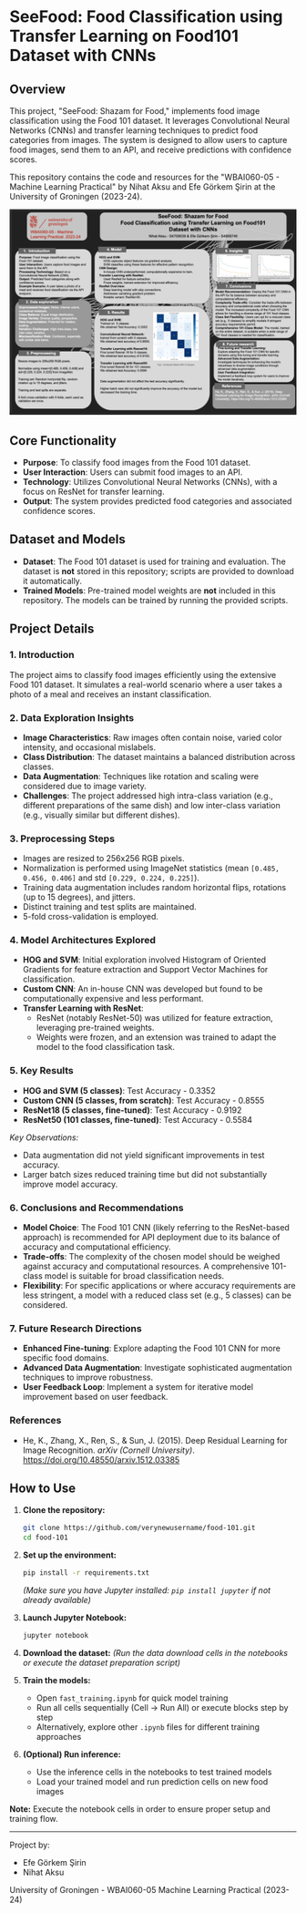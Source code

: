 # SeeFood: Food Classification using Transfer Learning on Food101 Dataset with CNNs

## Overview

This project, "SeeFood: Shazam for Food," implements food image classification using the Food 101 dataset. It leverages Convolutional Neural Networks (CNNs) and transfer learning techniques to predict food categories from images. The system is designed to allow users to capture food images, send them to an API, and receive predictions with confidence scores.

This repository contains the code and resources for the "WBAI060-05 - Machine Learning Practical" by Nihat Aksu and Efe Görkem Şirin at the University of Groningen (2023-24).

![Project Poster](poster.png)

## Core Functionality

*   **Purpose**: To classify food images from the Food 101 dataset.
*   **User Interaction**: Users can submit food images to an API.
*   **Technology**: Utilizes Convolutional Neural Networks (CNNs), with a focus on ResNet for transfer learning.
*   **Output**: The system provides predicted food categories and associated confidence scores.

## Dataset and Models

*   **Dataset**: The Food 101 dataset is used for training and evaluation. The dataset is **not** stored in this repository; scripts are provided to download it automatically.
*   **Trained Models**: Pre-trained model weights are **not** included in this repository. The models can be trained by running the provided scripts.

## Project Details

### 1. Introduction
The project aims to classify food images efficiently using the extensive Food 101 dataset. It simulates a real-world scenario where a user takes a photo of a meal and receives an instant classification.

### 2. Data Exploration Insights
*   **Image Characteristics**: Raw images often contain noise, varied color intensity, and occasional mislabels.
*   **Class Distribution**: The dataset maintains a balanced distribution across classes.
*   **Data Augmentation**: Techniques like rotation and scaling were considered due to image variety.
*   **Challenges**: The project addressed high intra-class variation (e.g., different preparations of the same dish) and low inter-class variation (e.g., visually similar but different dishes).

### 3. Preprocessing Steps
*   Images are resized to 256x256 RGB pixels.
*   Normalization is performed using ImageNet statistics (mean `[0.485, 0.456, 0.406]` and std `[0.229, 0.224, 0.225]`).
*   Training data augmentation includes random horizontal flips, rotations (up to 15 degrees), and jitters.
*   Distinct training and test splits are maintained.
*   5-fold cross-validation is employed.

### 4. Model Architectures Explored
*   **HOG and SVM**: Initial exploration involved Histogram of Oriented Gradients for feature extraction and Support Vector Machines for classification.
*   **Custom CNN**: An in-house CNN was developed but found to be computationally expensive and less performant.
*   **Transfer Learning with ResNet**:
    *   ResNet (notably ResNet-50) was utilized for feature extraction, leveraging pre-trained weights.
    *   Weights were frozen, and an extension was trained to adapt the model to the food classification task.

### 5. Key Results
*   **HOG and SVM (5 classes)**: Test Accuracy - 0.3352
*   **Custom CNN (5 classes, from scratch)**: Test Accuracy - 0.8555
*   **ResNet18 (5 classes, fine-tuned)**: Test Accuracy - 0.9192
*   **ResNet50 (101 classes, fine-tuned)**: Test Accuracy - 0.5584

*Key Observations:*
*   Data augmentation did not yield significant improvements in test accuracy.
*   Larger batch sizes reduced training time but did not substantially improve model accuracy.

### 6. Conclusions and Recommendations
*   **Model Choice**: The Food 101 CNN (likely referring to the ResNet-based approach) is recommended for API deployment due to its balance of accuracy and computational efficiency.
*   **Trade-offs**: The complexity of the chosen model should be weighed against accuracy and computational resources. A comprehensive 101-class model is suitable for broad classification needs.
*   **Flexibility**: For specific applications or where accuracy requirements are less stringent, a model with a reduced class set (e.g., 5 classes) can be considered.

### 7. Future Research Directions
*   **Enhanced Fine-tuning**: Explore adapting the Food 101 CNN for more specific food domains.
*   **Advanced Data Augmentation**: Investigate sophisticated augmentation techniques to improve robustness.
*   **User Feedback Loop**: Implement a system for iterative model improvement based on user feedback.

### References
*   He, K., Zhang, X., Ren, S., & Sun, J. (2015). Deep Residual Learning for Image Recognition. *arXiv (Cornell University)*. https://doi.org/10.48550/arxiv.1512.03385

## How to Use

1.  **Clone the repository:**
    ```bash
    git clone https://github.com/verynewusername/food-101.git
    cd food-101
    ```

2.  **Set up the environment:**
    ```bash
    pip install -r requirements.txt
    ```
    *(Make sure you have Jupyter installed: `pip install jupyter` if not already available)*

3.  **Launch Jupyter Notebook:**
    ```bash
    jupyter notebook
    ```

4.  **Download the dataset:**
    *(Run the data download cells in the notebooks or execute the dataset preparation script)*

5.  **Train the models:**
    - Open `fast_training.ipynb` for quick model training
    - Run all cells sequentially (Cell → Run All) or execute blocks step by step
    - Alternatively, explore other `.ipynb` files for different training approaches

6.  **(Optional) Run inference:**
    - Use the inference cells in the notebooks to test trained models
    - Load your trained model and run prediction cells on new food images

**Note:** Execute the notebook cells in order to ensure proper setup and training flow.

---
Project by:
*   Efe Görkem Şirin
*   Nihat Aksu

University of Groningen - WBAI060-05 Machine Learning Practical (2023-24)